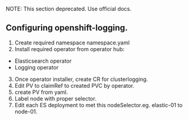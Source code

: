 NOTE: This section deprecated. Use official docs.

## Configuring openshift-logging.

1. Create required namespace namespace.yaml
2. Install required operator from operator hub:
* Elasticsearch operator
* Logging operator

3. Once operator installer, create CR for clusterlogging.
4. Edit PV to claimRef to created PVC by operator.
5. create PV from yaml.
6. Label node with proper selector.
7. Edit each ES deployment to met this nodeSelector.eg. elastic-01 to node-01.
